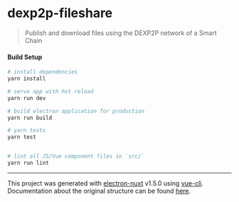 # dexp2p-fileshare

> Publish and download files using the DEXP2P network of a Smart Chain

#### Build Setup

``` bash
# install dependencies
yarn install

# serve app with hot reload
yarn run dev

# build electron application for production
yarn run build

# yarn tests
yarn test


# lint all JS/Vue component files in `src/`
yarn run lint

```

---

This project was generated with [electron-nuxt](https://github.com/michalzaq12/electron-nuxt) v1.5.0 using [vue-cli](https://github.com/vuejs/vue-cli). Documentation about the original structure can be found [here](https://github.com/michalzaq12/electron-nuxt/blob/master/README.md).
